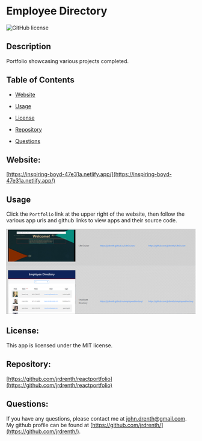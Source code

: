 # Employee Directory
![GitHub license](https://img.shields.io/badge/license-MIT-blue.svg)


## Description

Portfolio showcasing various projects completed.


## Table of Contents 

* [Website](#Website)

* [Usage](#Usage)

* [License](#License)

* [Repository](#Repository)

* [Questions](#Questions)


## Website:

[https://inspiring-boyd-47e31a.netlify.app/](https://inspiring-boyd-47e31a.netlify.app/)


## Usage

Click the `Portfolio` link at the upper right of the website, then follow the various app urls and github links to view apps and their source code.

![Portfolio](./public/assets/images/portfolio.png)

## License:

This app is licensed under the MIT license.


## Repository:

[https://github.com/jrdrenth/reactportfolio](https://github.com/jrdrenth/reactportfolio)


## Questions:

If you have any questions, please contact me at john.drenth@gmail.com.  My github profile can be found at [https://github.com/jrdrenth/](https://github.com/jrdrenth/).
